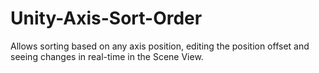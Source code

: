 # Unity-Axis-Sort-Order
Allows sorting based on any axis position, editing the position offset and seeing changes in real-time in the Scene View.
